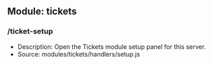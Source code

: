 ## Module: tickets

### /ticket-setup
- Description: Open the Tickets module setup panel for this server.
- Source: modules/tickets/handlers/setup.js
